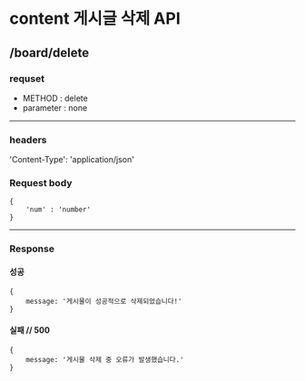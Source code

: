 # content 게시글 삭제 API

## /board/delete

### requset

- METHOD : delete
- parameter : none

---

### headers

'Content-Type': 'application/json'


### Request body

```
{
    'num' : 'number'
}
```

---

### Response

#### 성공

```
{
    message: '게시물이 성공적으로 삭제되었습니다!'
}
```

#### 실패 // 500

```
{
    message: '게시물 삭제 중 오류가 발생했습니다.'
}
```

